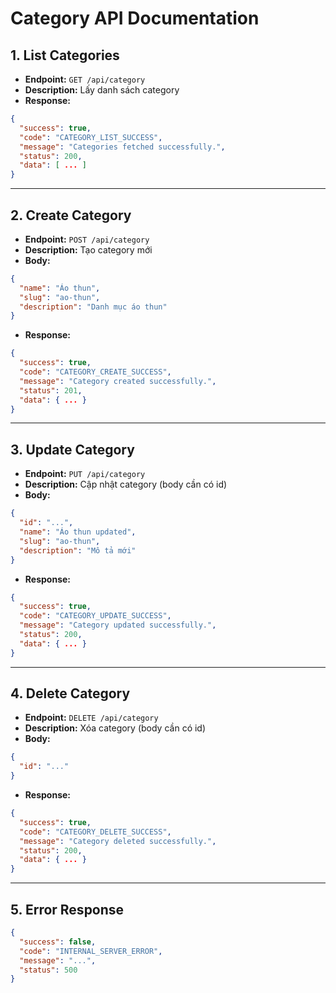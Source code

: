 # Category API Documentation

## 1. List Categories
- **Endpoint:** `GET /api/category`
- **Description:** Lấy danh sách category
- **Response:**
```json
{
  "success": true,
  "code": "CATEGORY_LIST_SUCCESS",
  "message": "Categories fetched successfully.",
  "status": 200,
  "data": [ ... ]
}
```

---

## 2. Create Category
- **Endpoint:** `POST /api/category`
- **Description:** Tạo category mới
- **Body:**
```json
{
  "name": "Áo thun",
  "slug": "ao-thun",
  "description": "Danh mục áo thun"
}
```
- **Response:**
```json
{
  "success": true,
  "code": "CATEGORY_CREATE_SUCCESS",
  "message": "Category created successfully.",
  "status": 201,
  "data": { ... }
}
```

---

## 3. Update Category
- **Endpoint:** `PUT /api/category`
- **Description:** Cập nhật category (body cần có id)
- **Body:**
```json
{
  "id": "...",
  "name": "Áo thun updated",
  "slug": "ao-thun",
  "description": "Mô tả mới"
}
```
- **Response:**
```json
{
  "success": true,
  "code": "CATEGORY_UPDATE_SUCCESS",
  "message": "Category updated successfully.",
  "status": 200,
  "data": { ... }
}
```

---

## 4. Delete Category
- **Endpoint:** `DELETE /api/category`
- **Description:** Xóa category (body cần có id)
- **Body:**
```json
{
  "id": "..."
}
```
- **Response:**
```json
{
  "success": true,
  "code": "CATEGORY_DELETE_SUCCESS",
  "message": "Category deleted successfully.",
  "status": 200,
  "data": { ... }
}
```

---

## 5. Error Response
```json
{
  "success": false,
  "code": "INTERNAL_SERVER_ERROR",
  "message": "...",
  "status": 500
}
```
